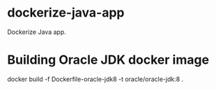 # dockerize-java-app
Dockerize Java app.

# Building Oracle JDK docker image

docker build -f Dockerfile-oracle-jdk8 -t oracle/oracle-jdk:8 .
